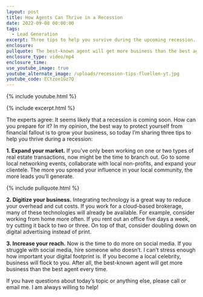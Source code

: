 ```yaml
---
layout: post
title: How Agents Can Thrive in a Recession
date: 2022-09-08 00:00:00
tags:
  - Lead Generation
excerpt: Three tips to help you survive during the upcoming recession.
enclosure:
pullquote: The best-known agent will get more business than the best agent.
enclosure_type: video/mp4
enclosure_time:
use_youtube_image: true
youtube_alternate_image: /uploads/recession-tips-fluellen-yt.jpg
youtube_code: ECtzoe1Gz7Q
---
```

{% include youtube.html %}

{% include excerpt.html %}

The experts agree: It seems likely that a recession is coming soon. How can you prepare for it? In my opinion, the best way to protect yourself from financial fallout is to grow your business, so today I’m sharing three tips to help you thrive during a recession:

**1\. Expand your market.** If you’ve only been working on one or two types of real estate transactions, now might be the time to branch out. Go to some local networking events, collaborate with local non-profits, and expand your clientele. The more you spread your influence in your local community, the more leads you’ll generate.

{% include pullquote.html %}

**2\. Digitize your business.** Integrating technology is a great way to reduce your overhead and cut costs. If you work for a cloud-based brokerage, many of these technologies will already be available. For example, consider working from home more often. If you rent out an office five days a week, try cutting it back to two or three. On top of that, consider doubling down on digital advertising instead of print.&nbsp;

**3\. Increase your reach.** Now is the time to do more on social media. If you struggle with social media, hire someone who doesn’t. I can’t stress enough how important your digital footprint is. If you become a local celebrity, business will flock to you. After all, the best-known agent will get more business than the best agent every time.&nbsp;

If you have questions about today’s topic or anything else, please call or email me. I am always willing to help\!&nbsp;